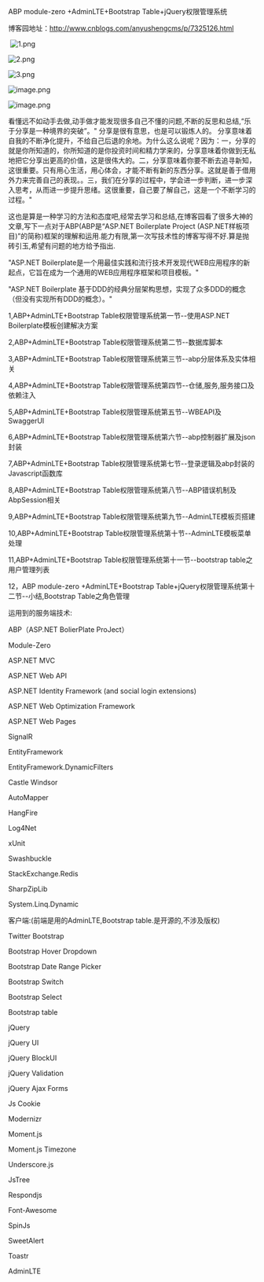 ABP module-zero +AdminLTE+Bootstrap Table+jQuery权限管理系统

博客园地址：http://www.cnblogs.com/anyushengcms/p/7325126.html


 ![1.png](http://upload-images.jianshu.io/upload_images/6855212-8d191ff98c8946f2.png?imageMogr2/auto-orient/strip%7CimageView2/2/w/1240)


![2.png](http://upload-images.jianshu.io/upload_images/6855212-7a978b6886d1768c.png?imageMogr2/auto-orient/strip%7CimageView2/2/w/1240)

![3.png](http://upload-images.jianshu.io/upload_images/6855212-db94be8a19ad98d6.png?imageMogr2/auto-orient/strip%7CimageView2/2/w/1240)

![image.png](http://upload-images.jianshu.io/upload_images/6855212-9bd286dec4b39722.png?imageMogr2/auto-orient/strip%7CimageView2/2/w/1240)

![image.png](http://upload-images.jianshu.io/upload_images/6855212-3e5b67fa4b0b3364.png?imageMogr2/auto-orient/strip%7CimageView2/2/w/1240)




  看懂远不如动手去做,动手做才能发现很多自己不懂的问题,不断的反思和总结,“乐于分享是一种境界的突破”。" 分享是很有意思，也是可以锻炼人的。 分享意味着自我的不断净化提升，不给自己后退的余地。为什么这么说呢？因为：一，分享的就是你所知道的，你所知道的是你投资时间和精力学来的，分享意味着你做到无私地把它分享出更高的价值，这是很伟大的。二，分享意味着你要不断去追寻新知，这很重要。只有用心生活，用心体会，才能不断有新的东西分享。这就是善于借用外力来完善自己的表现。。三，我们在分享的过程中，学会进一步判断，进一步深入思考，从而进一步提升思绪。这很重要，自己要了解自己，这是一个不断学习的过程。"

   这也是算是一种学习的方法和态度吧,经常去学习和总结,在博客园看了很多大神的文章,写下一点对于ABP(ABP是“ASP.NET Boilerplate Project (ASP.NET样板项目)”的简称)框架的理解和运用.能力有限,第一次写技术性的博客写得不好.算是抛砖引玉,希望有问题的地方给予指出. 

 "ASP.NET Boilerplate是一个用最佳实践和流行技术开发现代WEB应用程序的新起点，它旨在成为一个通用的WEB应用程序框架和项目模板。"

"ASP.NET Boilerplate 基于DDD的经典分层架构思想，实现了众多DDD的概念（但没有实现所有DDD的概念）。"

1,ABP+AdminLTE+Bootstrap Table权限管理系统第一节--使用ASP.NET Boilerplate模板创建解决方案

2,ABP+AdminLTE+Bootstrap Table权限管理系统第二节--数据库脚本

3,ABP+AdminLTE+Bootstrap Table权限管理系统第三节--abp分层体系及实体相关

4,ABP+AdminLTE+Bootstrap Table权限管理系统第四节--仓储,服务,服务接口及依赖注入

5,ABP+AdminLTE+Bootstrap Table权限管理系统第五节--WBEAPI及SwaggerUI

6,ABP+AdminLTE+Bootstrap Table权限管理系统第六节--abp控制器扩展及json封装

7,ABP+AdminLTE+Bootstrap Table权限管理系统第七节--登录逻辑及abp封装的Javascript函数库

8,ABP+AdminLTE+Bootstrap Table权限管理系统第八节--ABP错误机制及AbpSession相关

9,ABP+AdminLTE+Bootstrap Table权限管理系统第九节--AdminLTE模板页搭建

10,ABP+AdminLTE+Bootstrap Table权限管理系统第十节--AdminLTE模板菜单处理

11,ABP+AdminLTE+Bootstrap Table权限管理系统第十一节--bootstrap table之用户管理列表

12，ABP module-zero +AdminLTE+Bootstrap Table+jQuery权限管理系统第十二节--小结,Bootstrap Table之角色管理

运用到的服务端技术:

ABP（ASP.NET BolierPlate ProJect）

Module-Zero

ASP.NET MVC

ASP.NET Web API

ASP.NET Identity Framework (and social login extensions)

ASP.NET Web Optimization Framework

ASP.NET Web Pages

SignalR

EntityFramework

EntityFramework.DynamicFilters

Castle Windsor

AutoMapper

HangFire

Log4Net

xUnit

Swashbuckle

StackExchange.Redis

SharpZipLib

System.Linq.Dynamic

客户端:(前端是用的AdminLTE,Bootstrap  table.是开源的,不涉及版权)

Twitter Bootstrap

Bootstrap Hover Dropdown

Bootstrap Date Range Picker

Bootstrap Switch

Bootstrap Select

Bootstrap table

jQuery

jQuery UI

jQuery BlockUI

jQuery Validation

jQuery Ajax Forms

Js Cookie

Modernizr

Moment.js

Moment.js Timezone

Underscore.js

JsTree

Respondjs

Font-Awesome

SpinJs

SweetAlert

Toastr

AdminLTE


